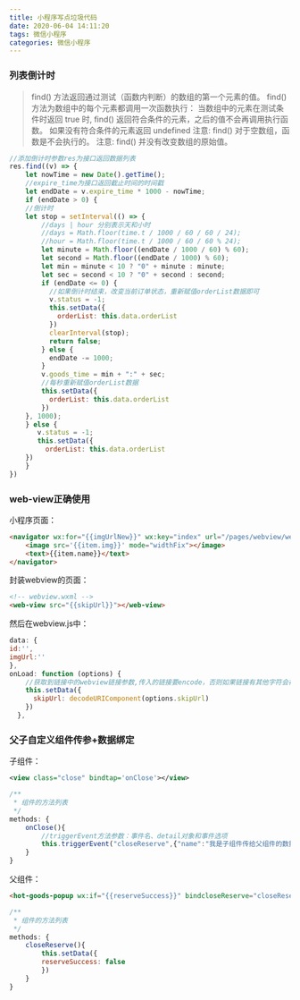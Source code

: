```yaml
---
title: 小程序写点垃圾代码
date: 2020-06-04 14:11:20
tags: 微信小程序
categories: 微信小程序
---
```


### 列表倒计时
> find() 方法返回通过测试（函数内判断）的数组的第一个元素的值。
find() 方法为数组中的每个元素都调用一次函数执行：
当数组中的元素在测试条件时返回 true 时, find() 返回符合条件的元素，之后的值不会再调用执行函数。
如果没有符合条件的元素返回 undefined
注意: find() 对于空数组，函数是不会执行的。
注意: find() 并没有改变数组的原始值。
<!--more-->
```js
//添加倒计时参数res为接口返回数据列表
res.find((v) => {
    let nowTime = new Date().getTime();
    //expire_time为接口返回截止时间的时间戳
    let endDate = v.expire_time * 1000 - nowTime;
    if (endDate > 0) {
    //倒计时
    let stop = setInterval(() => {
        //days | hour 分别表示天和小时
        //days = Math.floor(time.t / 1000 / 60 / 60 / 24);
        //hour = Math.floor(time.t / 1000 / 60 / 60 % 24);
        let minute = Math.floor((endDate / 1000 / 60) % 60);
        let second = Math.floor((endDate / 1000) % 60);
        let min = minute < 10 ? "0" + minute : minute;
        let sec = second < 10 ? "0" + second : second;
        if (endDate <= 0) {
          //如果倒计时结束，改变当前订单状态，重新赋值orderList数据即可
          v.status = -1;
          this.setData({
            orderList: this.data.orderList
          })
          clearInterval(stop);
          return false;
        } else {
          endDate -= 1000;
        }
        v.goods_time = min + ":" + sec;
        //每秒重新赋值orderList数据
        this.setData({
          orderList: this.data.orderList
        })
    }, 1000);
    } else {
       v.status = -1;
       this.setData({
         orderList: this.data.orderList
    })
    }
})
```

### web-view正确使用
小程序页面：
```html
<navigator wx:for="{{imgUrlNew}}" wx:key="index" url="/pages/webview/webview?skipUrl={{item.url}}">
    <image src='{{item.img}}' mode="widthFix"></image>
    <text>{{item.name}}</text>
</navigator>
```
封装webview的页面：
```html
<!-- webview.wxml -->
<web-view src="{{skipUrl}}"></web-view>
```
然后在webview.js中：
```js
data: {
id:'',
imgUrl:''
},
onLoad: function (options) {
    //获取到链接中的webview链接参数,传入的链接要encode，否则如果链接有其他字符会被截断，然后赋值时再decode
    this.setData({
      skipUrl: decodeURIComponent(options.skipUrl)
    })
  },
```

### 父子自定义组件传参+数据绑定
子组件：
```xml
<view class="close" bindtap='onClose'></view>
```
```js
/**
 * 组件的方法列表
 */
methods: {
    onClose(){
        //triggerEvent方法参数：事件名、detail对象和事件选项
        this.triggerEvent("closeReserve",{"name":"我是子组件传给父组件的数据"})
    }
}
```
父组件：
```html
<hot-goods-popup wx:if="{{reserveSuccess}}" bindcloseReserve="closeReserve" />
```
```js
/**
 * 组件的方法列表
 */
methods: {
    closeReserve(){
        this.setData({
        reserveSuccess: false
        })
    }
}
```

### 